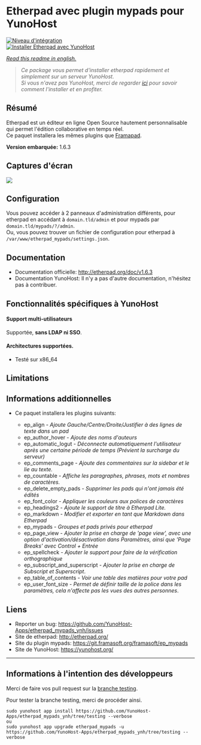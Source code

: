 # Etherpad avec plugin mypads pour YunoHost

[![Niveau d'intégration](https://dash.yunohost.org/integration/etherpad_mypads.svg)](https://ci-apps.yunohost.org/jenkins/job/etherpad_mypads%20%28Community%29/lastBuild/consoleFull)  
[![Installer Etherpad avec YunoHost](https://install-app.yunohost.org/install-with-yunohost.png)](https://install-app.yunohost.org/?app=etherpad_mypads)

*[Read this readme in english.](./README.md)*

> *Ce package vous permet d'installer etherpad rapidement et simplement sur un serveur YunoHost.  
Si vous n'avez pas YunoHost, merci de regarder [ici](https://yunohost.org/#/install_fr) pour savoir comment l'installer et en profiter.*

## Résumé
Etherpad est un éditeur en ligne Open Source hautement personnalisable qui permet l'édition collaborative en temps réel.  
Ce paquet installera les mêmes plugins que [Framapad](https://framapad.org/).

**Version embarquée:** 1.6.3

## Captures d'écran

![](http://etherpad.org/img/screenshot.png)

## Configuration

Vous pouvez accéder à 2 panneaux d'administration différents, pour etherpad en accédant à `domain.tld/admin` et pour mypads par `domain.tld/mypads/?/admin`.  
Ou, vous pouvez trouver un fichier de configuration pour etherpad à `/var/www/etherpad_mypads/settings.json`.

## Documentation

 * Documentation officielle: http://etherpad.org/doc/v1.6.3
 * Documentation YunoHost: Il n'y a pas d'autre documentation, n'hésitez pas à contribuer.

## Fonctionnalités spécifiques à YunoHost

#### Support multi-utilisateurs

Supportée, **sans LDAP ni SSO**.

#### Architectures supportées.

* Testé sur x86_64

## Limitations

## Informations additionnelles

* Ce paquet installera les plugins suivants:

  * ep_align - *Ajoute Gauche/Centre/Droite/Justifier à des lignes de texte dans un pad*
  * ep_author_hover - *Ajoute des noms d'auteurs*
  * ep_automatic_logut - *Déconnecte automatiquement l'utilisateur après une certaine période de temps (Prévient la surcharge du serveur)*
  * ep_comments_page - *Ajoute des commentaires sur la sidebar et le lie au texte.*
  * ep_countable - *Affiche les paragraphes, phrases, mots et nombres de caractères.*
  * ep_delete_empty_pads - *Supprimer les pads qui n'ont jamais été édités*
  * ep_font_color - *Appliquer les couleurs aux polices de caractères*
  * ep_headings2 - *Ajoute le support de titre à Etherpad Lite.*
  * ep_markdown - *Modifier et exporter en tant que Markdown dans Etherpad*
  * ep_mypads - *Groupes et pads privés pour etherpad*
  * ep_page_view - *Ajouter la prise en charge de 'page view', avec une option d'activation/désactivation dans Paramètres, ainsi que 'Page Breaks' avec Control + Entrée*
  * ep_spellcheck - *Ajouter le support pour faire de la vérification orthographique*
  * ep_subscript_and_superscript - *Ajouter la prise en charge de Subscript et Superscript*.
  * ep_table_of_contents - *Voir une table des matières pour votre pad*
  * ep_user_font_size - *Permet de définir taille de la police dans les paramètres, cela n'affecte pas les vues des autres personnes*.

## Liens

 * Reporter un bug: https://github.com/YunoHost-Apps/etherpad_mypads_ynh/issues
 * Site de etherpad: http://etherpad.org/
 * Site du plugin mypads: https://git.framasoft.org/framasoft/ep_mypads
 * Site de YunoHost: https://yunohost.org/

---

Informations à l'intention des développeurs
----------------

Merci de faire vos pull request sur la [branche testing](https://github.com/YunoHost-Apps/etherpad_mypads_ynh/tree/testing).

Pour tester la branche testing, merci de procéder ainsi.
```
sudo yunohost app install https://github.com/YunoHost-Apps/etherpad_mypads_ynh/tree/testing --verbose
ou
sudo yunohost app upgrade etherpad_mypads -u https://github.com/YunoHost-Apps/etherpad_mypads_ynh/tree/testing --verbose
```
